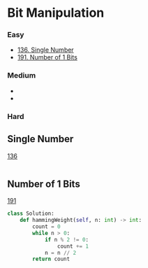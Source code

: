 # Bit Manipulation
<!------------------------------------------------------------------------------------------------------------------------------------------------------>
### Easy
- [136. Single Number](#Single-Number)
- [191. Number of 1 Bits](#Number-of-1-Bits)

### Medium
- [](#)
- [](#)

### Hard

## Single Number
[136](https://leetcode.com/problems/Single-Number/)

```python

```

## Number of 1 Bits
[191](https://leetcode.com/problems/Number-of-1-Bits/)

```python
class Solution:
    def hammingWeight(self, n: int) -> int:
        count = 0
        while n > 0:
            if n % 2 != 0:
                count += 1
            n = n // 2
        return count 
```
